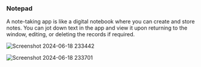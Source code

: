 ### Notepad
A note-taking app is like a digital notebook where you can create and store notes. You can jot down text in the app and 
view it upon returning to the window, editing, or deleting the records if required. 

![Screenshot 2024-06-18 233442](https://github.com/RVKMohan/Notepad-AngularJS/assets/107797667/5bee5891-f246-4b52-bf65-d2079f650fd3)

![Screenshot 2024-06-18 233701](https://github.com/RVKMohan/Notepad-AngularJS/assets/107797667/a6fa5716-418e-4da0-820f-5457e18629c0)
